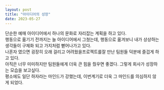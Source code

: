 ```yaml
---
layout: post
title: "아이디어의 성장"
date: 2023-05-27
---
```


 단순한 예매 아이디어에서 하나의 문화로 자리잡는 계획을 하고 있다.</br>
행동으로 옮기기 전까지는 늘 아이디어에서 그쳤는데, 행동으로 옮겨보니 내가 상상하는 생각들이 구체화 되고 가지처럼 뻗어나가고 있다.</br>
나혼자 였으면 굉장히 오래 걸리고 어려웠을프로젝트를잘 만난 팀원들 덕분에 즐겁게 하고 있다.</br>
아직은 너무 미미하지만 팀원들에게 더욱 큰 힘을 줬우면 좋겠다. 그렇게 회사가 성장하는 모습을 보고싶다.</br>
 평소에도 일단 하자라는 마인드가 강했는데, 이번계기로 더욱 그 마인드를 의심하지 않게 되었다.

